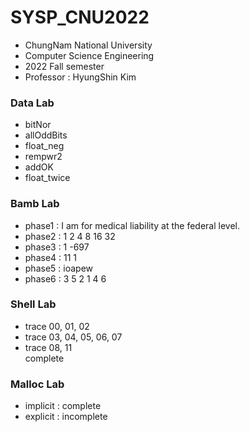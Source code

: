 # SYSP_CNU2022
- ChungNam National University
- Computer Science Engineering
- 2022 Fall semester
- Professor : HyungShin Kim

### Data Lab
- bitNor
- allOddBits
- float_neg
- rempwr2
- addOK
- float_twice

### Bamb Lab
- phase1 : I am for medical liability at the federal level.
- phase2 : 1 2 4 8 16 32
- phase3 : 1 -697
- phase4 : 11 1
- phase5 : ioapew
- phase6 : 3 5 2 1 4 6

### Shell Lab
- trace 00, 01, 02
- trace 03, 04, 05, 06, 07
- trace 08, 11
<br>complete

### Malloc Lab
- implicit : complete
- explicit : incomplete
